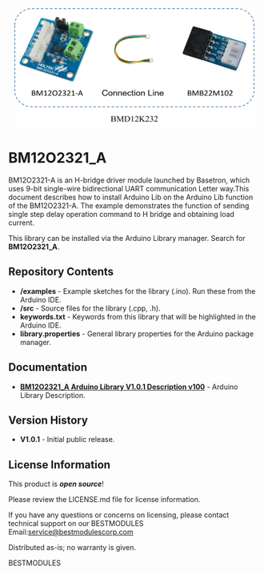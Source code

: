 <div align=center>
<img src="https://github.com/BestModules-Libraries/img/blob/main/BMD12K232_V1.0.png" width="480" height="240"> 
</div> 

BM12O2321_A
===========================================================

BM12O2321-A is an H-bridge driver module launched by Basetron, which uses 9-bit single-wire bidirectional UART communication Letter way.This document describes how to install Arduino Lib on the Arduino Lib function of the BM12O2321-A. The example demonstrates the function of sending single step delay operation command to H bridge and obtaining load current.

This library can be installed via the Arduino Library manager. Search for **BM12O2321_A**. 

Repository Contents
-------------------

* **/examples** - Example sketches for the library (.ino). Run these from the Arduino IDE. 
* **/src** - Source files for the library (.cpp, .h).
* **keywords.txt** - Keywords from this library that will be highlighted in the Arduino IDE. 
* **library.properties** - General library properties for the Arduino package manager. 

Documentation 
-------------------

* **[BM12O2321_A Arduino Library V1.0.1 Description v100]( https://www.bestmodulescorp.com/bm12o2321_a.html#tab-product2 )** - Arduino Library Description.

Version History  
-------------------

* **V1.0.1** - Initial public release.

License Information
-------------------

This product is _**open source**_! 

Please review the LICENSE.md file for license information. 

If you have any questions or concerns on licensing, please contact technical support on our BESTMODULES Email:service@bestmodulescorp.com

Distributed as-is; no warranty is given.

BESTMODULES
